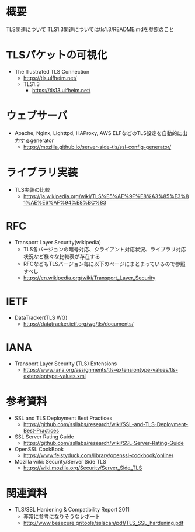 # 概要
TLS関連について
TLS1.3関連についてはtls1.3/README.mdを参照のこと

# TLSパケットの可視化
- The Illustrated TLS Connection
  - https://tls.ulfheim.net/
  - TLS1.3
    - https://tls13.ulfheim.net/

# ウェブサーバ
- Apache, Nginx, Lighttpd, HAProxy, AWS ELFなどのTLS設定を自動的に出力するgenerator
  - https://mozilla.github.io/server-side-tls/ssl-config-generator/

# ライブラリ実装
- TLS実装の比較
  - https://ja.wikipedia.org/wiki/TLS%E5%AE%9F%E8%A3%85%E3%81%AE%E6%AF%94%E8%BC%83

# RFC
- Transport Layer Security(wikipedia)
  - TLS各バージョンの暗号対応、クライアント対応状況、ライブラリ対応状況など様々な比較表が存在する
  - RFCなどもTLSバージョン毎に以下のページにまとまっているので参照すべし
  - https://en.wikipedia.org/wiki/Transport_Layer_Security

# IETF
- DataTracker(TLS WG)
  - https://datatracker.ietf.org/wg/tls/documents/

# IANA
- Transport Layer Security (TLS) Extensions
  - https://www.iana.org/assignments/tls-extensiontype-values/tls-extensiontype-values.xml

# 参考資料
- SSL and TLS Deployment Best Practices
  - https://github.com/ssllabs/research/wiki/SSL-and-TLS-Deployment-Best-Practices
- SSL Server Rating Guide
  - https://github.com/ssllabs/research/wiki/SSL-Server-Rating-Guide
- OpenSSL CookBook
  - https://www.feistyduck.com/library/openssl-cookbook/online/
- Mozilla wiki: Security/Server Side TLS
  - https://wiki.mozilla.org/Security/Server_Side_TLS

# 関連資料
- TLS/SSL Hardening & Compatibility Report 2011
  - 非常に参考になりそうなレポート
  - http://www.besecure.gr/tools/sslscan/pdf/TLS_SSL_hardening.pdf
